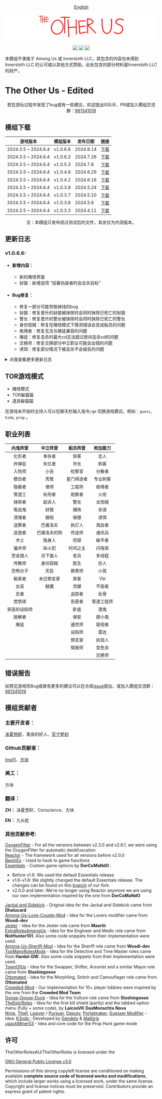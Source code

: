 <p align="center"> <a href="README_EN.md"> English </a> </p>

![mod banner](./Images/TOU_Logo.png)

<p align="center">
<a href="https://github.com/mxyx-club/TheOtherUs-Edited/releases/"><img src="https://badgen.net/github/release/mxyx-club/TheOtherUs-Edited"></a>    
<a href="https://github.com/mxyx-club/TheOtherUs-Edited/releases/"><img src="https://badgen.net/github/assets-dl/mxyx-club/TheOtherUs-Edited"></a>    
<a href="https://github.com/mxyx-club/TheOtherUs-Edited/releases/"><img src="https://badgen.net/github/watchers/mxyx-club/TheOtherUs-Edited"></a></p>

本模组不隶属于 Among Us 或 Innersloth LLC，其包含的内容也未得到 Innersloth LLC 的认可或以其他方式赞助。此处包含的部分材料是Innersloth LLC的财产。

# The Other Us - Edited

<p align="center">若在游玩过程中发现了bug或有一些建议，欢迎提出ISSUE、PR或加入模组交流群：<a href="https://qm.qq.com/q/MlhqY3QcYU">961341019</a></p>

## 模组下载

| 游戏版本            | 模组版本 | 发布日期  | 链接                                                         |
| ------------------- | -------- | --------- | ------------------------------------------------------------ |
| 2024.3.5 ~ 2024.6.4 | v1.0.6.6 | 2024.8.14 | [下载](https://github.com/mxyx-club/TheOtherUs-Edited/releases/download/v1.0.6.2/TheOtherUs.zip) |
| 2024.3.5 ~ 2024.6.4 | v1.0.6.2 | 2024.7.26 | [下载](https://github.com/mxyx-club/TheOtherUs-Edited/releases/download/v1.0.6.2/TheOtherUs.zip) |
| 2024.3.5 ~ 2024.6.4 | v1.0.5.3 | 2024.7.8  | [下载](https://github.com/mxyx-club/TheOtherUs-Edited/releases/download/v1.0.5.3/TheOtherUs.zip) |
| 2024.3.5 ~ 2024.6.4 | v1.0.4.6 | 2024.6.29 | [下载](https://github.com/mxyx-club/TheOtherUs-Edited/releases/download/v1.0.4.6/TheOtherUs.zip) |
| 2024.3.5 ~ 2024.6.4 | v1.0.4.2 | 2024.6.16 | [下载](https://github.com/mxyx-club/TheOtherUs-Edited/releases/download/v1.0.4.2/TheOtherUs.zip) |
| 2024.3.5 ~ 2024.6.4 | v1.0.3.8 | 2024.5.24 | [下载](https://github.com/mxyx-club/TheOtherUs-Edited/releases/download/v1.0.3.8/TheOtherUs.zip) |
| 2024.3.5 ~ 2024.6.4 | v1.0.3.7 | 2024.5.10 | [下载](https://github.com/mxyx-club/TheOtherUs-Edited/releases/download/v1.0.3.7/TheOtherRoles.zip) |
| 2024.3.5 ~ 2024.6.4 | v1.0.3.6 | 2024.5.8  | [下载](https://github.com/mxyx-club/TheOtherUs-Edited/releases/download/v1.0.3.6/TheOtherRoles.zip) |
| 2024.3.5 ~ 2024.6.4 | v1.0.3.3 | 2024.4.11 | [下载](https://github.com/mxyx-club/TheOtherUs-Edited/releases/download/v1.0.3.3/TheOtherRoles.zip) |

<p align="center">注：本模组只发布经过测试后的文件，其余仅为内测版本。</p>

## 更新日志

###  v1.0.6.6:

 - #### 新增内容：

    - 新的赌怪界面
    - 豺狼：新增选项 “招募伪装者时会击杀目标”

 - #### Bug修复：
 
    - 修复一部分可能导致掉线的bug
    - 豺狼：修复晋升的豺狼被抹除时会同时抹除已死亡的豺狼
    - 警长：修复晋升的警长被抹除时会同时抹除已死亡的警长
    - 身份窃贼：修复在赌怪模式下猜测错误会变成船员的问题
    - 绝境者：修复无法与赌徒兼容的问题
    - 赌徒：修复击杀时最大cd无法超过房间击杀cd的问题
    - 交换师：修复交换部分中立职业可能会出错的问题
    - 诱饵：修复部分情况下被击杀不会报告的问题

<details>
  <summary>点我查看更多更新日志</summary>

###  v1.0.6.2:

 - #### 新增内容：

    - 新增船员职业：情报师（可以在会议通过投票获得目标的职业信息）
    - 新增伪装者职业：肢解者[Beta]（可以手动分解尸体并且分散到地图的随机位置）
    - 新增伪装者职业：赌徒（击杀时随机变化下一次的击杀冷却）
    - 赌怪模式新增选项：“被招募的巴甫洛夫的狗会成为赌怪”
    - 新增选项："随机设定玩家深浅色" ，游戏默认开启，关闭时玩家深浅色会由玩家颜色为准
    - 市长：新增选项 “市长揭示后视野变化”
    - 隐身人：隐身时可以获得加速效果

 - #### Bug修复：

    - 修正一部分文本问题
    - 通灵师：修复通灵文本错误
    - 告密者：删除选项 “可以在会议中查看具体职业”
    - 邪恶的设陷师：现在无法击杀被保护玩家
    - 身份窃贼：修复身份窃贼击杀成功时会同时抢夺巴甫洛夫阵营职业的问题
    - 末日预言家：修复揭示时有概率报错的问题，并且删除在职业数不够时自动获取其它不在场职业的功能。
    - 幸存者：修复职业无法被删除的问题
    - 幸存者：修复可以获得船员专属附加能力的问题
    - 跟班：修复部分情况下伪装者无法击杀被招募的队友的问题
    - 绝境者：现在赏金猎人和吸血鬼可以获得绝境者的cd减免
    - 绝境者：当场上不存在赌徒时无法分配绝境者
    - 巴甫洛夫：修复选项 “豺狼和巴浦洛夫只会出现一个”

###  v1.0.5.3:

 - #### 新增内容：

    - 新增中立职业：幸存者
    - 恢复选项 “允许猜测部分附加能力” ，并且目前猜测已经抢夺身份的模仿者，赌怪猜测模仿者或抢夺的对应身份皆可成功
    - 市长：重做职业，现在市长可以在会议中揭示自己的身份来获得3票，但去除了原有的窥视功能
    - 检察官：新增窥视功能，可以在会议中查看投票颜色
    - 法医：保护目标被击杀时会重置杀手的击杀冷却
    - 时间之主：在开启时间之盾时被击杀会重置杀手的击杀冷却
    - 绝境者：在房间设置只有1名伪装者时，不会出现绝境者

 - #### Bug修复：

    - 修复会议结束后必定触发的文本恶性bug
    - 还原开局重置cd的逻辑
    - 修正一部分游戏文本
    - 绝境者：修复在队友被招募时不会出现绝境者的问题
    - 处刑者：修复处刑目标被招募后处刑者变为律师时没有辩护目标的问题
    - 余波：修复恐怖分子在自爆的情况下击杀余波会爆炸但并不会自杀的问题
    - 恐怖分子：修复恐怖分子在自爆时会自杀n次的情况
    - 交换师：修复交换师在交换巴甫洛夫阵营时会出现的bug
    - 豺狼：现在开始游戏时会同步一次豺狼隐身能力
    - 交换师：修复交换师在交换巴甫洛夫阵营时会出现的bug

###  v1.0.4.7:

 - #### 新增内容：

    - 新增中立职业：巴甫洛夫、巴甫洛夫的狗
    - 新增附加能力：余波
    - 填充职业介绍文本
    - 将会议中左上角的职业信息显示移动到右下角
    - 新增选项 “阻止任务完成结束游戏”
    - 新增赌怪模式选项：“强制巴甫洛夫为赌怪”
    - 新增功能：房主可以在游戏中使用快捷键 "Ctrl+T+Enter" 或在聊天框中输入 "/end" 强制结束游戏
    - 新增功能：房主可以在游戏中使用快捷键 "Ctrl+M+Enter" 或在聊天框中输入 "/mt" 或 "/meeting" 强制开启/关闭会议
    - 新增功能：所有玩家可以在游戏中聊天框输入 "/m"获取职业介绍
    - 豺狼：删除假跟班设定与对应选项
    - 豺狼：新增选项 “豺狼获得隐身能力的概率”
    - 执钮人：允许伪装者阵营获得执钮人
    - 检察官：新增选项 “检察官不可以发起紧急会议”
    
 - #### Bug修复：

    - 优化游戏开始时重置cd的逻辑
    - 市长 & 执钮人：现在可以在破坏中使用紧急破坏按钮了（房主可设置）
    - 隐身人：修复隐身人为小孩时击杀冷却不是双倍
    - 追踪者：如果追踪目标已死亡，可以追踪下一个目标
    - 炸弹狂：将炸弹爆炸的击杀改为远程击杀而非自杀
    - 末日预言家：适配赌怪能力为原生赌怪，修复在赌怪模式中猜测错误后图标不会消失等其它bug

###  v1.0.4.2:

 - #### 新增内容：

    - 新增伪装者专属附加能力：专业刺客
    - 新增船员职业：检察官（参考：[Town Of Us-R](https://github.com/eDonnes124/Town-Of-Us-R)）
    - 新增伪装者职业：邪恶的设陷师（来自：[TheOtherRoles GMIA](https://github.com/dabao40/TheOtherRolesGMIA)）
    - 删除船员职业：执灯人
    - 删除伪装者职业：黑手党（教父、小弟、清洁工）
    - 增加更多的自定义颜色
    - 在会议左上角会显示赌怪剩余次数或职业相关的时间类信息
    - 抹除者：新增选项 “可以猜测被抹除的玩家”
    - 模仿者：模仿检察官起诉船员时不会导致自杀
    - 入殓师：默认为伪装者主职业，可设置分配为附加能力
    - 律师：新增选项 “律师存活会取代客户胜利”
    - 处刑者：职业重做，从律师中独立为单一职业（但处刑者和律师依然不会同时出现）
    - 末日预言家：更改信息发送方式，现在鬼魂可以直接查看揭示信息，并增强揭示结果随机性
    - 天启：修正游戏开始时背景颜色错误
    - 魅魔：新增选项 “不招募备胎会自杀”
    - 魅魔：新增选项 “真爱为船员时允许跟随胜利”
    - 告密者：现在告密者和已死亡玩家可以收到告密者的提示文本
    - 保镖：新增选项 “保护目标可见护盾的存在”
    - 侦探：将尸检报告中的凶手颜色改为凶手阵营
    - 交换师：新增选项 “可以交换除豺狼外的中立阵营”（开启此选项的同时允许中立阵营可以成为交换师）

 - #### Bug修复：

    - 修复会议中赌怪滑动滚轮时导致UI错位的问题
    - 预言家：修正击杀型船员的揭示结果
    - 处刑者：修正能跟随船员获胜的bug
    - 处刑者：修正处刑对象在会议中被赌杀无法转换为起诉人
    - 身份窃贼：修复无法抢夺天启、月下狼人、隐身人
    - 告密者：修复场上有告密者时部分邪恶玩家可能会出现 “告密者还活着 0 / 0” 文字的问题
    - 悠悠球：修复悠悠球职业无法被清除的问题（例如被招募）
    - 赏金猎人：修复赏金猎人死亡后报错导致无法刷新其他玩家状态
    - 传送师 & 逃逸者：对按钮文本进行修正

###  v1.0.3.8:

 - #### 基于TheOtherRoles v4.5.3：

    - 新增伪装者职业：悠悠球
    - 新增选项：“死亡后的伪装者不能破坏”
    - 新增功能：幽灵可以在小地图中查看存活玩家位置
    - 追踪者：新增追踪模式 “仅箭头”、“仅距离检测”、“两者皆有”

 - #### 新增内容：

    - 新增附加能力：巨人（体型更大，移速更慢）
    - 为遵守模组协议，已删除内置解锁衣柜功能
    - TOR躲猫猫：新增选项 “猎人移速倍率”,“躲藏者移速倍率” 
    - 道具躲猫猫：将穿墙功能改为可单独对某阵营启用或直接关闭
    - 道具躲猫猫：新增选项 “猎人移速倍率”,“躲藏者移速倍率” 
    - 身份窃贼：增加可被窃走的身份：“老兵”,“捕快”，可在游戏中具体设置
    - 更换帽子下载路径，旧版本更新至新版本可能需要重新下载帽子

 - #### Bug修复：

    - 躲猫猫模式汉化修正（参考四个憨批汉化组）
    - 修复 “在地图上显示管道” 功能，并新增 “只在会议中显示管道位置” 选项
    - 通灵师：优化对非击杀中立的结果
    - 捕快：在晋升为警长时，如果有失忆者回忆已死去的警长时，该玩家实际得到的职业将变为捕快，并且存活的警长手铐技能会被没收
    - 交换师：为避免bug，暂时将交换师修改为不会原生分配到警长

###  v1.0.3.7:

 - #### 新增内容：

    - 内置解锁原版衣柜
    - 删除“显示颜色深浅”设置按钮，强制开启

 - #### Bug修复：

    - 修复随机出生到管道时，更换地图坐标不重置的问题
    - 末日预言家：修复揭示全随机职业时，职业列表总是以内鬼职业+目标职业的问题

###  v1.0.3.4 ~ 1.0.3.6:

 - #### 新增内容：

    - 新增 “调整紧急破坏持续时间” 的选项  （参考：[SuperNewRoles](https://github.com/SuperNewRoles/SuperNewRoles)）
    - 新增 “随机分配修复配线的任务地点” 并且可以修改修复配线的任务总数  （参考：[SuperNewRoles](https://github.com/SuperNewRoles/SuperNewRoles)）
    - 将模组设置中“在地图上显示管道”选项移动到游戏内预设中，但目前仍然不可用
    - 优化随机出生，现在分散不会有延迟了
    - 为中国玩家在连接GitHub时自动替换链接为国内镜像源
    - 法医：延长被保护的玩家被击杀时的闪光提醒时间（从0.5s增加到1.5s）
    - 魅魔：将真爱的任务从船员中移除
    - 跟班：新增在赌怪模式中 “强制跟班为赌怪” 的选项
    - 优化随机出生与分散技能的代码逻辑（删除多余代码）

 - #### Bug修复：

    - 豺狼：修复招募按钮在赌怪模式中不会消失的问题
    - 修复一部分技能按钮文本错误
    - 交换师：修复无法与追踪者交换的问题
    - 告密者：修复在设置告密者可揭示击杀中立但实际无法揭示的问题
    - 设陷师：“失忆者” 和 “起诉人” 踩到陷阱时不会显示为邪恶阵营
    - 恐怖分子：在自爆的情况下增加强制自杀（避免部分情况自爆不会死的问题）

###  v1.0.3.3:

 - #### 新增内容：

    - 增加阻止任务获胜的选项（目前无效）
    - 使一部分职业无法共同出现
    - 多线程：不会在任务透明模式开启时生成
    - 告密者：现在可以在会议中查看信息，并且被发现时不能无法被猜测

 - #### Bug修复：

    - 修复内鬼阵营无法超过3名的问题

###  v1.0.3.2:

 - #### 新增内容：

    - 新增附加能力：绝境者（在伪装者阵营只剩1名时减少击杀cd）
    - 随机出生点可选随机出生至通风口上
    - 新增无人生还结局
    - 魅魔：新增真爱无法跟随原阵营获胜的选项
    - 变色龙：不会分配给隐身人、忍者
    - 执钮人：不会分配给市长
    - 传送师 & 逃逸者：增加总传送次数的选项，以避免一回合只能传送一次的问题
    - 告密者：目前可以在会议中查看红名（还无法得知具体职业）
    - 反骨：增加隐藏职业选项

 - #### Bug修复：

    - 豺狼：关闭豺狼可破坏的选项仍然可以破坏的问题
    - 换票师：修复无法修理破坏的问题

###  v1.0.3.1:

 - #### 新增内容：

    - 新增主职业：预言家
    - 入殓师：更改为伪装者阵营专属附加能力
    - 告密者：职业重做，还原为旧版效果（并未完全可用）
    - 闪电侠：修复移速不生效的问题

### v1.0.3:

 - #### 基于TheOtherRoles - v4.5.2 

    - 适配游戏新版本v2024.3.5
    - 新增游戏开始时Stop按钮
    - 侦探：优化脚印生成导致的卡顿
    - 医生：医生可以在会议中查看被保护的玩家，有蓝色括号提示

 - #### 新增内容：

    - 新增附加能力：执钮人、闪电侠
    - 侦探：尸检报告改为查验凶手职业与凶手颜色
    - 医生：新增尸检报告为查验凶手名字与凶手颜色
    - 传送师 & 逃逸者：新增会议后不重置标记点的选项
    - 分散者：增加传送至通风口上的选项 

 - #### Bug修复：

    - 修复赌怪模式中会被分配多重职业的bug
    - 火炬：修复火炬视野的bug

###  v1.0.2:

 - #### 新增内容：

    - 新增主职业：魅魔
    - 替换无文字的按钮图标并在游戏中增加按钮文本
    - 送葬者：增加移速选项

###  v1.0.1:

 - #### 基于TheOtherUs - v1.3.4

 - #### 新增内容：

    - 新增职业：天启、末日预言家
    - 统一开局cd
    - 内置百人模组
    - 更好的地图选项
    - 内置多语言，为以后翻译外语模组打下基础
    - 真菌丛林：增加随机出生、增加分散坐标
    - 火炬：增加视野倍率选项
    - 交换师：增加可交换中立选项
    - 诱饵：新增只分配给船员选项
    - 隐身人：从豺狼分离为独立职业
    - 豺狼：新增内鬼可发现队友变为跟班选项
    - 中立阵营：改为假任务以不影响船员阵营任务胜利
    - 失忆者：删除假任务限制（可在获得身份前做任务，但不影响船员）

 - #### Bug修复：

    - 起诉人：修复无法跟随除内鬼及其他阵营获胜
    - 真菌丛林：修复视野问题
    - 火炬：修复视野问题
    - 警长：修复无法在游戏内得知捕快身份的问题
    - 修复了其它BUG（想不起来了）

</details>

## TOR游戏模式

- 赌怪模式
- TOR躲猫猫
- 道具躲猫猫

在游戏未开始时主持人可以在聊天栏输入指令<code>/gm</code> 切换游戏模式。例如：<code>guess</code>, <code>hide</code>, <code>prop</code> 。

## 职业列表

|   内鬼阵营   |   中立阵营   |  船员阵营  |  附加能力  |
| :----------: | :----------: | :--------: | :--------: |
|    化形者    |    幸存者    |    侠客    |    恋人    |
|    炸弹狂    |    失忆者    |    市长    |    刺客    |
|    入殓师    |     小丑     |   检察官   |   分散者   |
|    模仿者    |     秃鹫     | 星门缔造者 |  专业刺客  |
|    隐蔽者    |     律师     |   工程师   |   绝境者   |
|    管道工    |    处刑者    |   观察者   |    火炬    |
|    抹除者    |    起诉人    |    警长    |   太阳镜   |
|    吸血鬼    |     豺狼     |    捕快    |    余波    |
|    清理者    |     跟班     |    保镖    |    诱饵    |
|    送葬者    |   巴甫洛夫   |   执灯人   |   溅血者   |
|    逃逸者    | 巴甫洛夫的狗 |   传送师   |   通讯兵   |
|     术士     |    隐身人    |    侦探    |   破平者   |
|    骗术师    |    纵火犯    |  时间之主  |   闪电侠   |
|   赏金猎人   |   月下狼人   |    老兵    |   多线程   |
|    传教师    |   身份窃贼   |    医生    |    巨人    |
|   恐怖分子   |     天启     |   换票师   |    小孩    |
|    勒索者    |  末日预言家  |    黑客    |    Vip     |
|     女巫     |     魅魔     |    灵媒    |   不屈者   |
|     忍者     |              |   追踪者   |    反骨    |
|    悠悠球    |              |   告密者   | 管道工程师 |
| 邪恶的设陷师 |              |    卧底    |    酒鬼    |
|    肢解者    |              |    保安    |   胆小鬼   |
|     赌徒     |              |   通灵师   |   窥视者   |
|              |              |   设陷师   |    雷达    |
|              |              |   预言家   |   执钮人   |
|              |              |   情报师   |   变色龙   |
|              |              |            |   交换师   |

## 错误报告

如预见游戏性Bug或者有更多的建议可以在仓库[issue](https://github.com/mxyx-club/TheOtherUs-Edited/issues/new/choose)提出，或加入模组交流群：[961341019](https://qm.qq.com/q/MlhqY3QcYU)

## 模组贡献者

### 主要开发者：

[沫夏悠轩](https://github.com/mxyx0412)、善良的好人、[天寸梦初](https://github.com/TianMengLucky)

### Github贡献者：

[Imp11](https://github.com/dabao40)、[方块](https://github.com/FangkuaiYa)

### 美工：

方块

### 翻译：

**ZH：** 沫夏悠轩、Conscience、方块 

**EN：** 九头蛇

### 其他贡献参考:

[OxygenFilter](https://github.com/NuclearPowered/Reactor.OxygenFilter) - For all the versions between v2.3.0 and v2.6.1, we were using the OxygenFilter for automatic deobfuscation\
[Reactor](https://github.com/NuclearPowered/Reactor) - The framework used for all versions before v2.0.0\
[BepInEx](https://github.com/BepInEx) - Used to hook to game functions\
[Essentials](https://github.com/DorCoMaNdO/Reactor-Essentials) - Custom game options by **DorCoMaNdO** :

- Before v1.6: We used the default Essentials release
- v1.6-v1.8: We slightly changed the default Essentials release. The changes can be found on this [branch](https://github.com/Eisbison/Reactor-Essentials/tree/feature/TheOtherRoles-Adaption) of our fork.
- v2.0.0 and later: We're no longer using Reactor anymore we are using our own implementation inspired by the one from **DorCoMaNdO**

[Jackal and Sidekick](https://www.twitch.tv/dhalucard) - Original idea for the Jackal and Sidekick came from **Dhalucard**\
[Among-Us-Love-Couple-Mod](https://github.com/Woodi-dev/Among-Us-Love-Couple-Mod) - Idea for the Lovers modifier came from **Woodi-dev**\
[Jester](https://github.com/Maartii/Jester) - Idea for the Jester role came from **Maartii**\
[ExtraRolesAmongUs](https://github.com/NotHunter101/ExtraRolesAmongUs) - Idea for the Engineer and Medic role came from **NotHunter101**. Also some code snippets from their implementation were used.\
[Among-Us-Sheriff-Mod](https://github.com/Woodi-dev/Among-Us-Sheriff-Mod) - Idea for the Sheriff role came from **Woodi-dev**\
[TooManyRolesMods](https://github.com/Hardel-DW/TooManyRolesMods) - Idea for the Detective and Time Master roles came from **Hardel-DW**. Also some code snippets from their implementation were used.\
[TownOfUs](https://github.com/slushiegoose/Town-Of-Us) - Idea for the Swapper, Shifter, Arsonist and a similar Mayor role came from **Slushiegoose**\
[Ottomated](https://twitter.com/ottomated_) - Idea for the Morphling, Snitch and Camouflager role came from **Ottomated**\
[Crowded-Mod](https://github.com/CrowdedMods/CrowdedMod) - Our implementation for 10+ player lobbies were inspired by the one from the **Crowded Mod Team**\
[Goose-Goose-Duck](https://store.steampowered.com/app/1568590/Goose_Goose_Duck) - Idea for the Vulture role came from **Slushiegoose**\
[TheEpicRoles](https://github.com/LaicosVK/TheEpicRoles) - Idea for the first kill shield (partly) and the tabbed option menu (fully + some code), by **LaicosVK** **DasMonschta** **Nova**\
[Ninja](#ninja), [Thief](#thief), [Lawyer](#lawyer) / [Pursuer](#pursuer), [Deputy](#deputy), [Portalmaker](#portalmaker), [Guesser Modifier](#guesser-modifier) - Idea: [K3ndo](https://github.com/K3ndoo) ; Developed by [Gendelo](https://github.com/gendelo3) & [Mallöris](https://github.com/Mallaris) \
[ugackMiner53](https://github.com/ugackMiner53/PropHunt) - Idea and core code for the Prop Hunt game mode

## 许可

TheOtherRolesAU/TheOtherRoles is licensed under the

[GNU General Public License v3.0](https://github.com/TheOtherRolesAU/TheOtherRoles/blob/main/LICENSE)

Permissions of this strong copyleft license are conditioned on making available **complete source code of licensed works and modifications**, which include larger works using a licensed work, under the same license. Copyright and license notices must be preserved. Contributors provide an express grant of patent rights.
